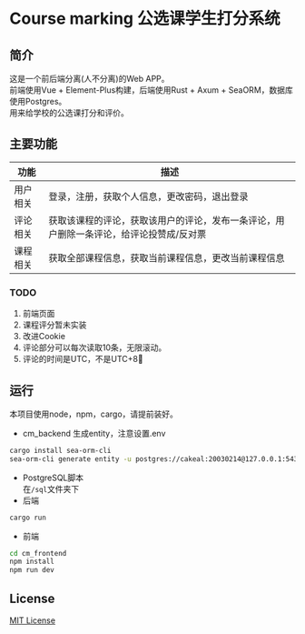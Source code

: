 # Course marking 公选课学生打分系统  
## 简介  
这是一个前后端分离(人不分离)的Web APP。  
前端使用Vue + Element-Plus构建，后端使用Rust + Axum + SeaORM，数据库使用Postgres。  
用来给学校的公选课打分和评价。  
## 主要功能  
| 功能      | 描述 |
| ----------- | ----------- |
| 用户相关      | 登录，注册，获取个人信息，更改密码，退出登录       |
| 评论相关   | 获取该课程的评论，获取该用户的评论，发布一条评论，用户删除一条评论，给评论投赞成/反对票 |
| 课程相关 | 获取全部课程信息，获取当前课程信息，更改当前课程信息 |
### TODO  
1. 前端页面  
2. 课程评分暂未实装  
3. 改进Cookie  
4. 评论部分可以每次读取10条，无限滚动。  
5. 评论的时间是UTC，不是UTC+8🤔  
## 运行  
本项目使用node，npm，cargo，请提前装好。  
* cm_backend 生成entity，注意设置.env  
```bash
cargo install sea-orm-cli
sea-orm-cli generate entity -u postgres://cakeal:20030214@127.0.0.1:5432/course_marking -o src/entity --with-serde both
```
* PostgreSQL脚本  
在`/sql`文件夹下  
* 后端  
```bash
cargo run
```
* 前端  
```bash
cd cm_frontend
npm install
npm run dev
```

## License
[MIT License](LICENSE)  